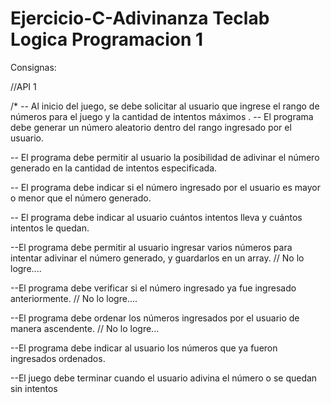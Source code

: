 # Ejercicio-C-Adivinanza Teclab Logica Programacion 1

Consignas:

//API 1

/*
-- Al inicio del juego, se debe solicitar al usuario que ingrese el rango de
números para el juego y la cantidad de intentos máximos
.
-- El programa debe generar un número aleatorio dentro del rango
ingresado por el usuario.

-- El programa debe permitir al usuario la posibilidad de adivinar el
número generado en la cantidad de intentos especificada.

-- El programa debe indicar si el número ingresado por el usuario es
mayor o menor que el número generado.

-- El programa debe indicar al usuario cuántos intentos lleva y cuántos
intentos le quedan.

--El programa debe permitir al usuario ingresar varios números para
intentar adivinar el número generado, y guardarlos en un
array. // No lo logre....

--El programa debe verificar si el número ingresado ya fue ingresado
anteriormente. // No lo logre....

--El programa debe ordenar los números ingresados por el usuario de
manera ascendente. // No lo logre...

--El programa debe indicar al usuario los números que ya fueron
ingresados ordenados.

--El juego debe terminar cuando el usuario adivina el número o se
quedan sin intentos
